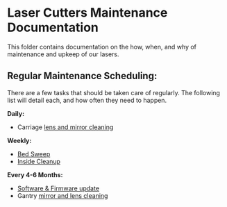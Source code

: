 # Laser Cutters Maintenance Documentation
This folder contains documentation on the how, when, and why of maintenance and upkeep of our lasers. 

## Regular Maintenance Scheduling:
There are a few tasks that should be taken care of regularly. The following list will detail each, and how often they need to happen.

**Daily:** 
 - Carriage [lens and mirror cleaning](Lens_&_Mirror_Cleaning.md)
 
**Weekly:**
- [Bed Sweep](Laser_Cutters/Maintenance/Bed_Sweep.md)
- [Inside Cleanup](Inside_Cleanup.md)

**Every 4-6 Months:**
- [Software & Firmware update](Software_&_Firmware_update.md)
- Gantry [mirror and lens cleaning](Lens_&_Mirror_Cleaning.md)
